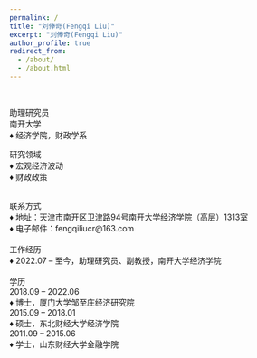 ```yaml
---
permalink: /
title: "刘俸奇(Fengqi Liu)"
excerpt: "刘俸奇(Fengqi Liu)"
author_profile: true
redirect_from: 
  - /about/
  - /about.html
---
```


<br/>

助理研究员 <br/>
南开大学 <br/>
♦ 经济学院，财政学系 <br/>

研究领域 <br/>
♦ 宏观经济波动<br/>
♦ 财政政策 <br/>

<br/>
联系方式 <br/>
♦ 地址：天津市南开区卫津路94号南开大学经济学院（高层）1313室 <br/>
♦ 电子邮件：fengqiliucr@163.com <br/>
<br/>
工作经历 <br/>
♦ 2022.07 – 至今，助理研究员、副教授，南开大学经济学院 <br/>
 <br/>
学历 <br/>
2018.09 – 2022.06<br/>
♦ 博士，厦门大学邹至庄经济研究院 <br/>
2015.09 – 2018.01<br/>
♦ 硕士，东北财经大学经济学院 <br/>
2011.09 – 2015.06<br/>
♦ 学士，山东财经大学金融学院 <br/>
